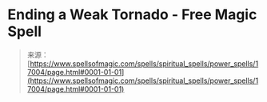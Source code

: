 <!--yml
category: 未分类
date: 2024-06-12 18:57:52
-->

# Ending a Weak Tornado - Free Magic Spell

> 来源：[https://www.spellsofmagic.com/spells/spiritual_spells/power_spells/17004/page.html#0001-01-01](https://www.spellsofmagic.com/spells/spiritual_spells/power_spells/17004/page.html#0001-01-01)